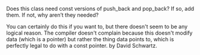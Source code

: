 Does this class need const versions of push_back and pop_back? If so, add them. If not, why aren’t they needed?

You can certainly do this if you want to, but there doesn't seem to be any logical reason. The compiler doesn't complain because this doesn't modify data (which is a pointer) but rather the thing data points to, which is perfectly legal to do with a const pointer. by David Schwartz.
